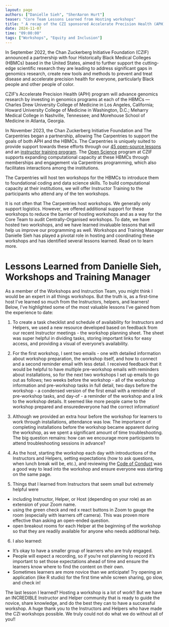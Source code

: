 ```yaml
---
layout: page
authors: ["Danielle Sieh", "SherAaron Hurt"]
teaser: "Core Team Lessons Learned from Hosting workshops"
title: " A recap of the CZI sponsored Accelerate Precision Health (APH) Carpentries Workshops  "
date: 2024-11-07
time: "09:00:00"
tags: ["Workshops", "Equity and Inclusion"]
---
```


In September 2022,  the Chan Zuckerberg Initiative Foundation (CZIF) announced a partnership with four Historically Black Medical Colleges (HBMCs) based in the United States, aimed to further support  the cutting-edge scientific research they are leading to address significant gaps in genomics research, create new tools and methods to prevent and treat disease and accelerate precision health for everyone, particularly Black people and other people of color.

CZIF’s Accelerate Precision Health (APH) program will advance genomics research by investing in genomics programs at each of the HBMCs — Charles Drew University College of Medicine in Los Angeles, California; Howard University College of Medicine in Washington, D.C.; Meharry Medical College in Nashville, Tennessee; and Morehouse School of Medicine in Atlanta, Georgia. 

In November 2023,  the Chan Zuckerberg Initiative Foundation and The Carpentries began a partnership, allowing The Carpentries to support the goals of both APH and the HBMCs. The Carpentries is uniquely suited to provide support towards these efforts through our  [45 open-source lessons ](https://carpentries.org/workshops-curricula/)and an [instructor training program](https://carpentries.github.io/instructor-training/). The [Open Science](https://chanzuckerberg.com/science/programs-resources/open-science/) program at CZIF  supports expanding computational capacity at these HBMCs through memberships and engagement via Carpentries programming, which also facilitates interactions among the institutions.

The Carpentries will host ten workshops for the HBMCs to introduce them to foundational coding and data science skills.  To build computational capacity at their institutions, we will offer Instructor Training to the participants who attend any of the ten workshops. 

It is not often that The Carpentries host workshops. We generally only support logistics. However, we offered additional support for these workshops to reduce the barrier of hosting workshops and as a way for the Core Team to audit Centrally-Organised workshops. To date, we have hosted two workshops, and we have learned invaluable lessons that will help us improve our programming as well. Workshops and Training Manager Danielle Sieh has played a pivotal role in hosting and coordinating these workshops and has identified several lessons learned. Read on to learn more.

# Lessons Learned from Danielle Sieh, Workshops and Training Manager


As a member of the Workshops and Instruction Team, you might think I would be an expert in all things workshops. But the truth is, as a first-time host I’ve learned so much from the Instructors, helpers, and learners! Below, I’ve highlighted some of the most valuable lessons I’ve gained from the experience to date:

1. To create a task checklist and schedule of availability for Instructors and Helpers, we used a new resource developed based on feedback from our recent Instructor meetings - the workshop planning sheet. The sheet was super helpful in dividing tasks, storing important links for easy access, and providing a visual of everyone’s availability. 

2. For the first workshop, I sent two emails - one with detailed information about workshop preparation, the workshop itself, and how to connect and a second reminder email with less detail. I received feedback that it would be helpful to have multiple pre-workshop emails with reminders about installations, so for the next two workshops I set up emails to go out as follows; two weeks before the workshop - all of the workshop information and pre-workshop tasks in full detail, two days before the workshop - a condensed version of the first email with a reminder of pre-workshop tasks, and day-of - a reminder of the workshop and a link to the workshop details. It seemed like more people came to the workshop prepared and ensuredeveryone had the correct information!

3. Although we provided an extra hour before the workshop for learners to work through installations, attendance was low. The importance of completing installations before the workshop became apparent during the workshop, as we spent a significant amount of time troubleshooting. The big question remains: how can we encourage more participants to attend troubleshooting sessions in advance?

4. As the host, starting the workshop each day with introductions of the Instructors and Helpers, setting expectations (how to ask questions, when lunch break will be, etc.), and reviewing the [Code of Conduct](https://docs.carpentries.org/topic_folders/policies/code-of-conduct.html#code-of-conduct-summary-view) was a good way to lead into the workshop and ensure everyone was starting on the same page. 

5. Things that I learned from Instructors that seem small but extremely helpful were
 - including Instructor, Helper, or Host (depending on your role) as an extension of your Zoom name.
 - using the green check and red x react buttons in Zoom to gauge the room (especially with learners off camera). This was proven more effective than asking an open-ended question.
 - open breakout rooms for each Helper at the beginning of the workshop so that they are readily available for anyone who needs additional help.
 
6. I also learned:
- It’s okay to have a smaller group of learners who are truly engaged.
- People will expect a recording, so if you’re not planning to record it’s important to set those expectations ahead of time and ensure the learners know where to find the content on their own.
- Sometimes learners are more novice than we anticipate! Try opening an application (like R studio) for the first time while screen sharing, go slow, and check in!

The last lesson I learned? Hosting a workshop is a lot of work!! But we have an INCREDIBLE Instructor and Helper community that is ready to guide the novice, share knowledge, and do the best they can to have a successful workshop. A huge thank you to the Instructors and Helpers who have made the CZI workshops possible. We truly could not do what we do without all of you!!
